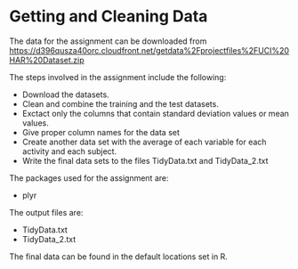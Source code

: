 Getting and Cleaning Data
========================================================

The data for the assignment can be downloaded from https://d396qusza40orc.cloudfront.net/getdata%2Fprojectfiles%2FUCI%20HAR%20Dataset.zip 

The steps involved in the assignment include the following:

- Download the datasets.
- Clean and combine the training and the test datasets.
- Exctact only the columns that contain standard deviation values or mean values.
- Give proper column names for the data set
- Create another data set with the average of each variable for each activity and each subject. 
- Write the final data sets to the files TidyData.txt and TidyData_2.txt

The packages used for the assignment are:

- plyr

The output files are:

- TidyData.txt
- TidyData_2.txt

The final data can be found in the default locations set in R.

